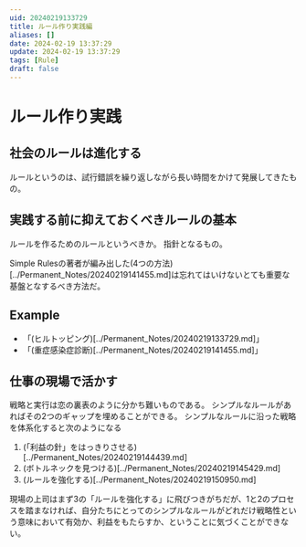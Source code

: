 ```yaml
---
uid: 20240219133729
title: ルール作り実践編
aliases: []
date: 2024-02-19 13:37:29
update: 2024-02-19 13:37:29
tags: [Rule]
draft: false
---
```



# ルール作り実践

## 社会のルールは進化する
ルールというのは、試行錯誤を繰り返しながら長い時間をかけて発展してきたもの。



## 実践する前に抑えておくべきルールの基本
ルールを作るためのルールというべきか。
指針となるもの。

Simple Rulesの著者が編み出した(4つの方法)[../Permanent_Notes/20240219141455.md]は忘れてはいけないとても重要な基盤となするべき方法だ。



## Example
* 「(ヒルトッピング)[../Permanent_Notes/20240219133729.md]」
* 「(重症感染症診断)[../Permanent_Notes/20240219141455.md]」



## 仕事の現場で活かす
戦略と実行は恋の裏表のように分かち難いものである。
シンプルなルールがあればその2つのギャップを埋めることができる。
シンプルなルールに沿った戦略を体系化すると次のようになる

1. (「利益の針」をはっきりさせる)[../Permanent_Notes/20240219144439.md]
2. (ボトルネックを見つける)[../Permanent_Notes/20240219145429.md]
3. (ルールを強化する)[../Permanent_Notes/20240219150950.md]

現場の上司はまず3の「ルールを強化する」に飛びつきがちだが、1と2のプロセスを踏まなければ、自分たちにとってのシンプルなルールがどれだけ戦略性という意味において有効か、利益をもたらすか、ということに気づくことができない。
